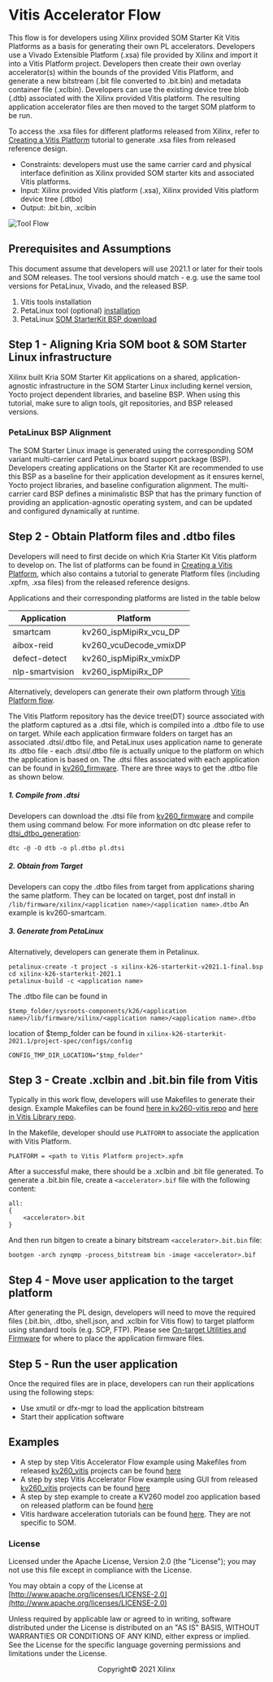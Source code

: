 # Vitis Accelerator Flow
This flow is for developers using Xilinx provided SOM Starter Kit Vitis Platforms as a basis for generating their own PL accelerators. Developers use a Vivado Extensible Platform (.xsa) file provided by Xilinx and import it into a Vitis Platform project. Developers then create their own overlay accelerator(s) within the bounds of the provided Vitis Platform, and generate a new bitstream (.bit file converted to .bit.bin) and metadata container file (.xclbin). Developers can use the existing device tree blob (.dtb) associated with the Xilinx provided Vitis platform. The resulting application accelerator files are then moved to the target SOM platform to be run. 


To access the .xsa files for different platforms released from Xilinx, refer to [Creating a Vitis Platform](https://xilinx.github.io/kria-apps-docs/main/build/html/docs/build_vitis_platform.html) tutorial to generate .xsa files from released reference design. 

* Constraints: developers must use the same carrier card and physical interface definition as Xilinx provided SOM starter kits and associated Vitis platforms.
* Input: Xilinx provided Vitis platform (.xsa), Xilinx provided Vitis platform device tree (.dtbo)
* Output: .bit.bin, .xclbin


![Tool Flow](./media/tool_flow_vitis_accel.PNG)

## Prerequisites and Assumptions	
This document assume that developers will use 2021.1 or later for their tools and SOM releases. The tool versions should match - e.g. use the same tool versions for PetaLinux, Vivado, and the released BSP. 

1. Vitis tools installation	
2. PetaLinux tool (optional) [installation](https://www.xilinx.com/support/download/index.html/content/xilinx/en/downloadNav/embedded-design-tools.html)
3. PetaLinux [SOM StarterKit BSP download](https://xilinx-wiki.atlassian.net/wiki/spaces/A/pages/1641152513/Kria+K26+SOM#PetaLinux-Board-Support-Packages)

## Step 1 - Aligning Kria SOM boot & SOM Starter Linux infrastructure 
Xilinx built Kria SOM Starter Kit applications on a shared, application-agnostic infrastructure in the SOM Starter Linux including kernel version, Yocto project dependent libraries, and baseline BSP. When using this tutorial, make sure to align tools, git repositories, and BSP released versions.
### PetaLinux BSP Alignment	
The SOM Starter Linux image is generated using the corresponding SOM variant multi-carrier card PetaLinux board support package (BSP). Developers creating applications on the Starter Kit are recommended to use this BSP as a baseline for their application development as it ensures kernel, Yocto project libraries, and baseline configuration alignment. The multi-carrier card BSP defines a minimalistic BSP that has the primary function of providing an application-agnostic operating system, and can be updated and configured dynamically at runtime. 	

## Step 2 - Obtain Platform files and .dtbo files
Developers will need to first decide on which Kria Starter Kit Vitis platform to develop on. The list of platforms can be found in [Creating a Vitis Platform](https://xilinx.github.io/kria-apps-docs/main/build/html/docs/build_vitis_platform.html), which also contains a tutorial to generate Platform files (including .xpfm, .xsa files) from the released reference designs. 

   Applications and their corresponding platforms are listed in the table below

   |Application |Platform|
   |----|----|
   |smartcam |kv260_ispMipiRx_vcu_DP|
   |aibox-reid |kv260_vcuDecode_vmixDP|
   |defect-detect |kv260_ispMipiRx_vmixDP|
   |nlp-smartvision |kv260_ispMipiRx_DP|

Alternatively, developers can generate their own platform through [Vitis Platform flow](./vitis_platform_flow.md). 

The Vitis Platform repository has the device tree(DT) source associated with the platform captured as a .dtsi file, which is compiled into a .dtbo file to use on target. While each application firmware folders on target has an associated .dtsi/.dtbo file, and PetaLinux uses application name to generate its .dtbo file -  each .dtsi/.dtbo file is actually unique to the platform on which the application is based on. The .dtsi files associated with each application can be found in [kv260_firmware](https://github.com/Xilinx/kv260-firmware). There are three ways to get the .dtbo file as shown below. 

##### 1. Compile from .dtsi
Developers can download the .dtsi file from [kv260_firmware](https://github.com/Xilinx/kv260-firmware) and compile them using command below. For more information on dtc please refer to [dtsi_dtbo_generation](./dtsi_dtbo_generation.md):
```
dtc -@ -O dtb -o pl.dtbo pl.dtsi
```
##### 2. Obtain from Target
Developers can copy the .dtbo files from target from applications sharing the same platform. They can be located on target, post dnf install in ```/lib/firmware/xilinx/<application name>/<application name>.dtbo```
An example <application name> is kv260-smartcam. 

##### 3. Generate from PetaLinux
Alternatively, developers can generate them in Petalinux. 
```
petalinux-create -t project -s xilinx-k26-starterkit-v2021.1-final.bsp
cd xilinx-k26-starterkit-2021.1
petalinux-build -c <application name>
```
The .dtbo file can be found in 
```
$temp_folder/sysroots-components/k26/<application name>/lib/firmware/xilinx/<application name>/<application name>.dtbo
```
location of $temp_folder can be found in ```xilinx-k26-starterkit-2021.1/project-spec/configs/config```

```CONFIG_TMP_DIR_LOCATION="$tmp_folder"```

## <a id="step3"></a>Step 3 - Create .xclbin and .bit.bin file from Vitis
Typically in this work flow, developers will use Makefiles to generate their design. Example Makefiles can be found [here in kv260-vitis repo](https://github.com/Xilinx/kv260-vitis/tree/release-2020.2.2_k26/overlays/examples) and [here in Vitis Library repo](https://github.com/Xilinx/Vitis_Libraries/tree/master/vision/L1/examples).

In the Makefile, developer should use ```PLATFORM``` to associate the application with Vitis Platform. 
```
PLATFORM = <path to Vitis Platform project>.xpfm
```

After a successful make, there should be a .xclbin and .bit file generated. 
To generate a .bit.bin file, create a ```<accelerator>.bif``` file with the following content:
```
all:
{
    <accelerator>.bit
}
```
And then run bitgen to create a binary bitstream ```<accelerator>.bit.bin``` file:
```
bootgen -arch zynqmp -process_bitstream bin -image <accelerator>.bif 

```


## Step 4 - Move user application to the target platform	
After generating the PL design, developers will need to move the required files (.bit.bin, .dtbo, shell.json, and .xclbin for Vitis flow) to target platform using standard tools (e.g. SCP, FTP). Please see [On-target Utilities and Firmware](./target.md) for where to place the application firmware files. 



## Step 5 - Run the user application	
Once the required files are in place, developers can run their applications using the following steps:
*	Use xmutil or dfx-mgr to load the application bitstream	
*	Start their application software

## Examples
* A step by step Vitis Accelerator Flow example using Makefiles from released [kv260_vitis](https://github.com/Xilinx/kv260-vitis) projects can be found [here](./vitis_accel_flow_smartcam_filter2d_example.md)
* A step by step Vitis Accelerator Flow example using GUI from released [kv260_vitis](https://github.com/Xilinx/kv260-vitis) projects can be found [here](./vitis_accel_vadd_example.md)
* A step by step example to create a KV260 model zoo application based on released platform can be found [here](https://community.element14.com/technologies/fpga-group/b/blog/posts/kv260-vvas-sms-2021-1-blog)
* Vitis hardware acceleration tutorials can be found [here](https://github.com/Xilinx/Vitis-Tutorials/tree/2021.2/Hardware_Acceleration). They are not specific to SOM.


### License

Licensed under the Apache License, Version 2.0 (the "License"); you may not use this file except in compliance with the License.

You may obtain a copy of the License at
[http://www.apache.org/licenses/LICENSE-2.0](http://www.apache.org/licenses/LICENSE-2.0)

Unless required by applicable law or agreed to in writing, software distributed under the License is distributed on an "AS IS" BASIS, WITHOUT WARRANTIES OR CONDITIONS OF ANY KIND, either express or implied. See the License for the specific language governing permissions and limitations under the License.

<p align="center">Copyright&copy; 2021 Xilinx</p>
